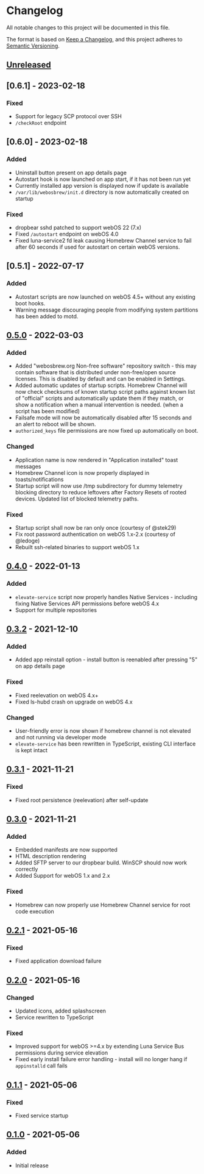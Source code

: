# Changelog
All notable changes to this project will be documented in this file.

The format is based on [Keep a Changelog](https://keepachangelog.com/en/1.0.0/),
and this project adheres to [Semantic Versioning](https://semver.org/spec/v2.0.0.html).

## [Unreleased]

## [0.6.1] - 2023-02-18
### Fixed
- Support for legacy SCP protocol over SSH
- `/checkRoot` endpoint

## [0.6.0] - 2023-02-18
### Added
- Uninstall button present on app details page
- Autostart hook is now launched on app start, if it has not been run yet
- Currently installed app version is displayed now if update is available
- `/var/lib/webosbrew/init.d` directory is now automatically created on startup

### Fixed
- dropbear sshd patched to support webOS 22 (7.x)
- Fixed `/autostart` endpoint on webOS 4.0
- Fixed luna-service2 fd leak causing Homebrew Channel service to fail after 60
  seconds if used for autostart on certain webOS versions.

## [0.5.1] - 2022-07-17
### Added
- Autostart scripts are now launched on webOS 4.5+ without any existing boot
  hooks.
- Warning message discouraging people from modifying system partitions has been
  added to motd.

## [0.5.0] - 2022-03-03
### Added
- Added "webosbrew.org Non-free software" repository switch - this may contain
  software that is distributed under non-free/open source licenses. This is
  disabled by default and can be enabled in Settings.
- Added automatic updates of startup scripts. Homebrew Channel will now check
  checksums of known startup script paths against known list of "official"
  scripts and automatically update them if they match, or show a notification
  when a manual intervention is needed. (when a script has been modified)
- Failsafe mode will now be automatically disabled after 15 seconds and an alert
  to reboot will be shown.
- `authorized_keys` file permissions are now fixed up automatically on boot.

### Changed
- Application name is now rendered in "Application installed" toast messages
- Homebrew Channel icon is now properly displayed in toasts/notifications
- Startup script will now use /tmp subdirectory for dummy telemetry blocking
  directory to reduce leftovers after Factory Resets of rooted devices. Updated
  list of blocked telemetry paths.

### Fixed
- Startup script shall now be ran only once (courtesy of @stek29)
- Fix root password authentication on webOS 1.x-2.x (courtesy of @ledoge)
- Rebuilt ssh-related binaries to support webOS 1.x

## [0.4.0] - 2022-01-13
### Added
- `elevate-service` script now properly handles Native Services - including
  fixing Native Services API permissions before webOS 4.x
- Support for multiple repositories

## [0.3.2] - 2021-12-10
### Added
- Added app reinstall option - install button is reenabled after pressing "5" on
  app details page

### Fixed
- Fixed reelevation on webOS 4.x+
- Fixed ls-hubd crash on upgrade on webOS 4.x

### Changed
- User-friendly error is now shown if homebrew channel is not elevated and not
  running via developer mode
- `elevate-service` has been rewritten in TypeScript, existing CLI interface is
  kept intact

## [0.3.1] - 2021-11-21
### Fixed
- Fixed root persistence (reelevation) after self-update

## [0.3.0] - 2021-11-21
### Added
- Embedded manifests are now supported
- HTML description rendering
- Added SFTP server to our dropbear build. WinSCP should now work correctly
- Added Support for webOS 1.x and 2.x

### Fixed
- Homebrew can now properly use Homebrew Channel service for root code execution

## [0.2.1] - 2021-05-16
### Fixed
- Fixed application download failure

## [0.2.0] - 2021-05-16
### Changed
- Updated icons, added splashscreen
- Service rewritten to TypeScript

### Fixed
- Improved support for webOS >=4.x by extending Luna Service Bus permissions
  during service elevation
- Fixed early install failure error handling - install will no longer hang if
  `appinstalld` call fails

## [0.1.1] - 2021-05-06
### Fixed
- Fixed service startup

## [0.1.0] - 2021-05-06
### Added
- Initial release

[Unreleased]: https://github.com/webosbrew/webos-homebrew-channel/compare/v0.5.0...HEAD
[0.5.0]: https://github.com/webosbrew/webos-homebrew-channel/compare/v0.4.0...v0.5.0
[0.4.0]: https://github.com/webosbrew/webos-homebrew-channel/compare/v0.3.2...v0.4.0
[0.3.2]: https://github.com/webosbrew/webos-homebrew-channel/compare/v0.3.1...v0.3.2
[0.3.1]: https://github.com/webosbrew/webos-homebrew-channel/compare/v0.3.0...v0.3.1
[0.3.0]: https://github.com/webosbrew/webos-homebrew-channel/compare/v0.2.1...v0.3.0
[0.2.1]: https://github.com/webosbrew/webos-homebrew-channel/compare/v0.2.0...v0.2.1
[0.2.0]: https://github.com/webosbrew/webos-homebrew-channel/compare/v0.1.1...v0.2.0
[0.1.1]: https://github.com/webosbrew/webos-homebrew-channel/compare/v0.1.0...v0.1.1
[0.1.0]: https://github.com/webosbrew/webos-homebrew-channel/releases/tag/v0.1.0
